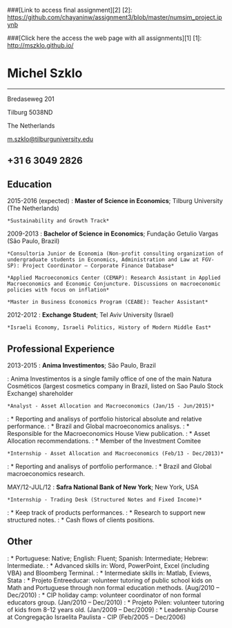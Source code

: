 ﻿###[Link to access final assignment][2]
[2]: https://github.com/chayaninw/assignment3/blob/master/numsim_project.ipynb

###[Click here the access the web page with all assignments][1]
[1]: http://mszklo.github.io/

Michel Szklo
============

-------------------
Bredaseweg 201

Tilburg 5038ND

The Netherlands

m.szklo@tilburguniversity.edu

+31 6 3049 2826                          
------------------- 

Education
---------

2015-2016 (expected)
:   **Master of Science in Economics**; Tilburg University (The Netherlands)

    *Sustainability and Growth Track*

2009-2013
:   **Bachelor of Science in Economics**; Fundação Getulio Vargas (São Paulo, Brazil)

    *Consultoria Junior de Economia (Non-profit consulting organization of undergraduate students in Economics, Administration and Law at FGV-SP): Project Coordinator – Corporate Finance Database*

    *Applied Macroeconomics Center (CEMAP): Research Assistant in Applied Macroeconomics and Economic Conjuncture. Discussions on macroeconomic policies with focus on inflation*

    *Master in Business Economics Program (CEABE): Teacher Assistant*

2012-2012
:   **Exchange Student**; Tel Aviv University (Israel)

    *Israeli Economy, Israeli Politics, History of Modern Middle East*


Professional Experience
----------

2013-2015
:   **Anima Investimentos**; São Paulo, Brazil

:  Anima Investimentos is a single family office of one of the main Natura Cosméticos (largest cosmetics company in Brazil, listed on Sao Paulo Stock Exchange) shareholder

    *Analyst - Asset Allocation and Macroeconomics (Jan/15 - Jun/2015)*

:  * Reporting and analisys of portfolio historical absolute and relative performance.
:  * Brazil and Global macroeconomics analisys.
:  * Responsible for the Macroeconomics House View publication.
:  * Asset Allocation recommendations.
:  * Member of the Investment Comitee

    *Internship - Asset Allocation and Macroeconomics (Feb/13 - Dec/2013)*

:  * Reporting and analisys of portfolio performance.
:  * Brazil and Global macroeconomics research.



MAY/12-JUL/12
:   **Safra National Bank of New York**; New York, USA

    *Internship - Trading Desk (Structured Notes and Fixed Income)*

:  * Keep track of products performances.
:  * Research to support new structured notes.
:  * Cash flows of clients positions.


Other
--------------------

:  * Portuguese: Native; English: Fluent; Spanish: Intermediate; Hebrew: Intermediate. 
:  * Advanced skills in: Word, PowerPoint, Excel (including VBA) and Bloomberg Terminal.
:  * Intermediate skills in: Matlab, Eviews, Stata
:  * Projeto Entreeducar: volunteer tutoring of public school kids on Math and Portuguese through non formal education methods. (Aug/2010 – Dec/2010)
:  * CIP holiday camp: volunteer coordinator of non formal educators group. (Jan/2010 – Dec/2010)
:  * Projeto Pólen: volunteer tutoring of kids from 8-12 years old. (Jan/2009 – Dec/2009)
:  * Leadership Course at Congregação Israelita Paulista - CIP (Feb/2005 – Dec/2006)


